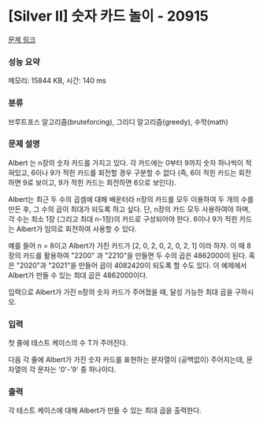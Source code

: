 # [Silver II] 숫자 카드 놀이 - 20915 

[문제 링크](https://www.acmicpc.net/problem/20915) 

### 성능 요약

메모리: 15844 KB, 시간: 140 ms

### 분류

브루트포스 알고리즘(bruteforcing), 그리디 알고리즘(greedy), 수학(math)

### 문제 설명

<p>Albert 는 n장의 숫자 카드를 가지고 있다. 각 카드에는 0부터 9까지 숫자 하나씩이 적혀있고, 6이나 9가 적힌 카드를 회전할 경우 구분할 수 없다 (즉, 6이 적힌 카드는 회전하면 9로 보이고, 9가 적힌 카드는 회전하면 6으로 보인다).</p>

<p>Albert는 최근 두 수의 곱셈에 대해 배운터라 n장의 카드를 모두 이용하여 두 개의 수를 만든 후, 그 수의 곱이 최대가 되도록 하고 싶다. 단, n장의 카드 모두 사용하여야 하며, 각 수는 최소 1장 (그리고 최대 n-1장)의 카드로 구성되어야 한다. 6이나 9가 적힌 카드는 Albert가 임의로 회전하여 사용할 수 있다.</p>

<p>예를 들어 n = 8이고 Albert가 가진 카드가 [2, 0, 2, 0, 2, 0, 2, 1] 이라 하자. 이 때 8장의 카드를 활용하여 "2200" 과 "2210"을 만들면 두 수의 곱은 4862000이 된다. 혹은 "2020"과 "2021"을 만들어 곱이 4082420이 되도록 할 수도 있다. 이 예제에서 Albert가 만들 수 있는 최대 곱은 4862000이다.</p>

<p>입력으로 Albert가 가진 n장의 숫자 카드가 주어졌을 때, 달성 가능한 최대 곱을 구하시오.</p>

### 입력 

 <p>첫 줄에 테스트 케이스의 수 T가 주어진다.</p>

<p>다음 각 줄에 Albert가 가진 숫자 카드를 표현하는 문자열이 (공백없이) 주어지는데, 문자열의 각 문자는 '0'-'9' 중 하나이다.</p>

### 출력 

 <p>각 테스트 케이스에 대해 Albert가 만들 수 있는 최대 곱을 출력한다.</p>

